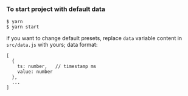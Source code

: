 ### To start project with default data
```
$ yarn
$ yarn start
```

if you want to change default presets, replace `data` variable content in `src/data.js` with yours; data format:
```
[
  {
    ts: number,   // timestamp ms
    value: number
  },
  ...
]
```
